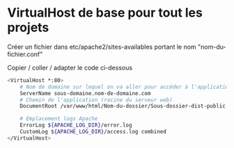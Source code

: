 # VirtualHost de base pour tout les projets

Créer un fichier dans etc/apache2/sites-availables portant le nom "nom-du-fichier.conf"

Copier / coller / adapter le code ci-dessous

```bash
<VirtualHost *:80>
    # Nom de domaine sur lequel on va aller pour accéder à l'application
    ServerName sous-domaine.nom-de-domaine.com
    # Chemin de l'application (racine du serveur web)
    DocumentRoot /var/www/html/Nom-du-dossier/Sous-dossier-dist-public

    # Emplacement logs Apache
    ErrorLog ${APACHE_LOG_DIR}/error.log
    CustomLog ${APACHE_LOG_DIR}/access.log combined
</VirtualHost>
```